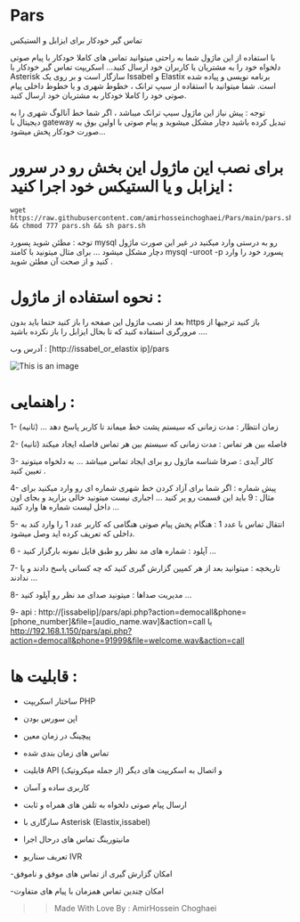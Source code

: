 # Pars

تماس گیر خودکار برای ایزابل و الستیکس 

با استفاده از این ماژول شما به راحتی میتوانید تماس های کاملا خودکار با پیام صوتی دلخواه خود را به مشتریان یا کاربران خود ارسال کنید...
اسکریپت تماس گیر خودکار با Asterisk سازگار است و بر روی یک Issabel و Elastix برنامه نویسی و پیاده شده است.
شما میتوانید با استقاده از سیپ ترانک ، خطوط شهری و یا خطوط داخلی پیام صوتی خود را کاملا خودکار به مشتریان خود ارسال کنید.

توجه : پیش نیاز این ماژول سیپ ترانک میباشد ، اگر شما خط آنالوگ شهری را به دیجیتال با gateway تبدیل کرده باشید دچار مشکل میشوید و پیام صوتی با اولین بوق به صورت خودکار پخش میشود...







# برای نصب این ماژول این بخش رو در سرور ایزابل و یا الستیکس خود اجرا کنید :

```
wget https://raw.githubusercontent.com/amirhosseinchoghaei/Pars/main/pars.sh && chmod 777 pars.sh && sh pars.sh

```
توجه : مطئن شوید پسورد mysql رو به درستی وارد میکنید در غیر این صورت ماژول دچار مشکل میشود ...
برای مثال میتونید با کامند mysql -uroot -p پسورد خود را وارد کنید و از صحت آن مطئن شوید .

# نحوه استفاده از ماژول :

بعد از نصب ماژول این صفحه را باز کنید حتما باید بدون https باز کنید ترجیها از مرورگری استفاده کنید که تا بحال ایزابل را باز نکرده باشید ....

آدرس وب : 
[http://issabel_or_elastix ip]/pars

![This is an image](https://pars-space.ir/wp-content/uploads/2022/01/%D8%A7%D8%B1%D8%B3%D8%A7%D9%84-%D9%BE%DB%8C%D8%A7%D9%85-%D8%B5%D9%88%D8%AA%DB%8C-%D8%AE%D9%88%D8%AF%DA%A9%D8%A7%D8%B1-%D8%A7%DB%8C%D8%B2%D8%A7%D8%A8%D9%84-%D9%88-%D8%A7%D9%84%D8%B3%D8%AA%DB%8C%DA%A9%D8%B311111111111-1498x1536.jpg)

# راهنمایی :

1- زمان انتظار : مدت زمانی که سیستم پشت خط میماند تا کاربر پاسخ دهد ... (ثانیه)

2- فاصله بین هر تماس : مدت زمانی که سیستم بین هر تماس فاصله ایجاد میکند (ثانیه)

3- کالر آیدی : صرفا شناسه ماژول رو برای ایجاد تماس میباشد ... به دلخواه میتونید تعیین کنید .

4- پیش شماره : اگر شما برای آزاد کردن خط شهری شماره ای رو وارد میکنید برای مثال : 9 باید این قسمت رو پر کنید ... اجباری نیست میتونید خالی بزارید و بجای اون داخل لیست شماره ها وارد کنید ...

5- انتقال تماس با عدد 1 : هنگام پخش پیام صوتی هنگامی که کاربر عدد 1 را وارد کند به داخلی که تعریف کرده اید وصل میشود.

6 - آپلود : شماره های مد نظر رو طبق فایل نمونه بارگزار کنید ...

7- تاریخچه : میتوانید بعد از هر کمپین گزارش گیری کنید که چه کسانی پاسخ دادند و یا ندادند ...

8- مدیریت صداها : میتونید صدای مد نظر رو آپلود کنید ...


9- api : http://[issabelip]/pars/api.php?action=democall&phone=[phone_number]&file=[audio_name.wav]&action=call  یا 
http://192.168.1.150/pars/api.php?action=democall&phone=91999&file=welcome.wav&action=call


# قابلیت ها :

- ساختار اسکریپت PHP
- اپن سورس بودن

- پیچینگ در زمان معین

- تماس های زمان بندی شده

- قابلیت API و اتصال به اسکریپت های دیگر (از جمله میکروتیک)

- کاربری ساده و آسان

- ارسال پیام صوتی دلخواه به تلفن های همراه و ثابت

- سازگاری با Asterisk (Elastix,issabel)
 
- مانیتورینگ تماس های درحال اجرا

- تعریف سناریو IVR

-امکان گزارش گیری از تماس های موفق و ناموفق

-امکان چندین تماس همزمان با پیام های متفاوت
>> Made With Love By : AmirHossein Choghaei
